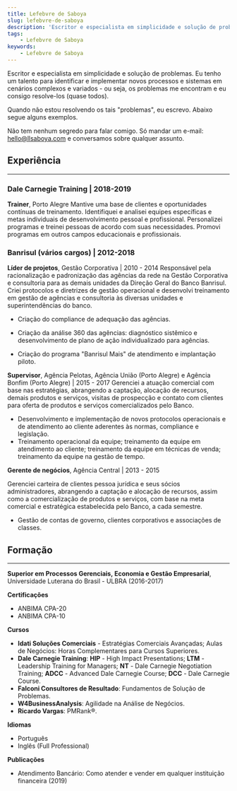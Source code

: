```yaml
---
title: Lefebvre de Saboya
slug: lefebvre-de-saboya
description: 'Escritor e especialista em simplicidade e solução de problemas. '
tags:
    - Lefebvre de Saboya
keywords:
    - Lefebvre de Saboya
---
```

Escritor e especialista em simplicidade e solução de problemas. Eu tenho um talento para identificar e implementar novos processos e sistemas em cenários complexos e variados - ou seja, os problemas me encontram e eu consigo resolve-los (quase todos).

Quando não estou resolvendo os tais "problemas", eu escrevo. Abaixo segue alguns exemplos. 

Não tem nenhum segredo para falar comigo. Só mandar um e-mail: [hello@llsaboya.com](mailto:hello@llsaboya.com) e conversamos sobre qualquer assunto.

Experiência
---------

-----------------------------------------------------------

### Dale Carnegie Training | 2018-2019

**Trainer**, Porto Alegre 
Mantive uma base de clientes e oportunidades contínuas de treinamento. Identifiquei e analisei equipes específicas e metas individuais de desenvolvimento pessoal e profissional. Personalizei programas e treinei pessoas de acordo com suas necessidades. Promovi programas em outros campos educacionais e profissionais.

### **Banrisul** (vários cargos) | 2012-2018

**Líder de projetos**, Gestão Corporativa | 2010 - 2014
Responsável pela racionalização e padronização das agências da rede na Gestão Corporativa e consultoria para as demais unidades da Direção Geral do Banco Banrisul. Criei protocolos e diretrizes de gestão operacional e desenvolvi treinamento em gestão de agências e consultoria às diversas unidades e superintendências do banco.

- Criação do compliance de adequação das agências.

- Criação da análise 360 das agências: diagnóstico sistêmico e desenvolvimento de plano de ação individualizado para agências.

- Criação do programa "Banrisul Mais" de atendimento e implantação piloto.

**Supervisor**, Agência Pelotas, Agência União (Porto Alegre) e Agência  Bonfim (Porto Alegre) | 2015 - 2017
Gerenciei a atuação comercial com base nas estratégias, abrangendo a captação, alocação de recursos, demais produtos e serviços, visitas de prospecção e contato com clientes para oferta de produtos e serviços comercializados pelo Banco.

- Desenvolvimento e implementação de novos protocolos operacionais e de atendimento ao cliente aderentes às normas, compliance e legislação.
- Treinamento operacional da equipe; treinamento da equipe em atendimento ao cliente; treinamento da equipe em técnicas de venda; treinamento da equipe na gestão de tempo.

**Gerente de negócios**, Agência Central | 2013 - 2015 

Gerenciei carteira de clientes pessoa jurídica e seus sócios administradores, abrangendo a captação e alocação de recursos, assim como a comercialização de produtos e serviços, com base na meta comercial e estratégica estabelecida pelo Banco, a cada semestre.

- Gestão de contas de governo, clientes corporativos e associações de classes.

Formação
--------------------

---------------------------------

**Superior em Processos Gerenciais, Economia e Gestão Empresarial**, Universidade Luterana do Brasil - ULBRA (2016-2017)

**Certificações**

- ANBIMA CPA-20
- ANBIMA CPA-10

**Cursos**

- **Idati Soluções Comerciais** - Estratégias Comerciais Avançadas; Aulas de Negócios: Horas Complementares para Cursos Superiores.
- **Dale Carnegie Training**: **HIP** - High Impact Presentations; **LTM** - Leadership Training for Managers; **NT** - Dale Carnegie Negotiation Training; **ADCC** - Advanced Dale Carnegie Course; **DCC** - Dale Carnegie Course.
- **Falconi Consultores de Resultado**: Fundamentos de Solução de Problemas.
- **W4BusinessAnalysis**: Agilidade na Análise de Negócios.
- **Ricardo Vargas**: PMRank®.

**Idiomas**

- Português 
- Inglês (Full Professional)

**Publicações**

- Atendimento Bancário: Como atender e vender em qualquer instituição financeira (2019)
